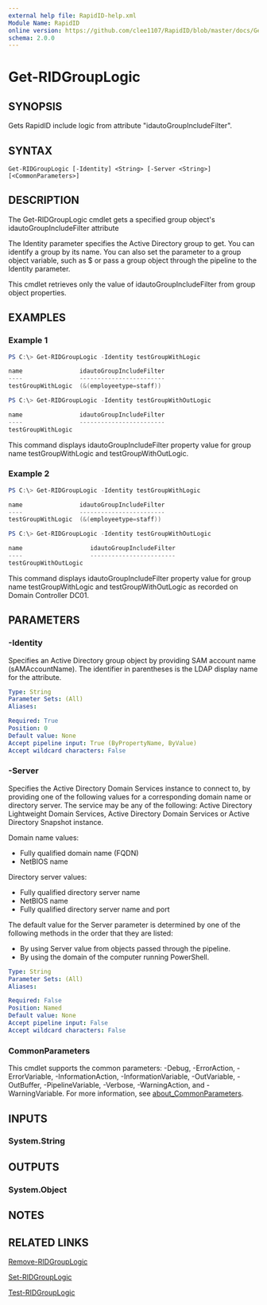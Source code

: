 ```yaml
---
external help file: RapidID-help.xml
Module Name: RapidID
online version: https://github.com/clee1107/RapidID/blob/master/docs/Get-RIDGroupLogic.md
schema: 2.0.0
---
```


# Get-RIDGroupLogic

## SYNOPSIS
Gets RapidID include logic from attribute "idautoGroupIncludeFilter".

## SYNTAX

```
Get-RIDGroupLogic [-Identity] <String> [-Server <String>] [<CommonParameters>]
```

## DESCRIPTION
The Get-RIDGroupLogic cmdlet gets a specified group object's idautoGroupIncludeFilter attribute

The Identity parameter specifies the Active Directory group to get. You can identify a group by its name. You can also set the parameter to a group object variable, such as $<localGroupObject> or pass a group object through the pipeline to the Identity parameter.

This cmdlet retrieves only the value of idautoGroupIncludeFilter from group object properties.

## EXAMPLES

### Example 1
```powershell
PS C:\> Get-RIDGroupLogic -Identity testGroupWithLogic

name                idautoGroupIncludeFilter
----                ------------------------
testGroupWithLogic  (&(employeetype=staff))

PS C:\> Get-RIDGroupLogic -Identity testGroupWithOutLogic

name                idautoGroupIncludeFilter
----                ------------------------
testGroupWithLogic

```

This command displays idautoGroupIncludeFilter property value for group name testGroupWithLogic and testGroupWithOutLogic.

### Example 2
```powershell
PS C:\> Get-RIDGroupLogic -Identity testGroupWithLogic

name                idautoGroupIncludeFilter
----                ------------------------
testGroupWithLogic  (&(employeetype=staff))

PS C:\> Get-RIDGroupLogic -Identity testGroupWithOutLogic

name                   idautoGroupIncludeFilter
----                   ------------------------
testGroupWithOutLogic

```

This command displays idautoGroupIncludeFilter property value for group name testGroupWithLogic and testGroupWithOutLogic as recorded on Domain Controller DC01.

## PARAMETERS

### -Identity
Specifies an Active Directory group object by providing SAM account name (sAMAccountName). The identifier in parentheses is the LDAP display name for the attribute.

```yaml
Type: String
Parameter Sets: (All)
Aliases:

Required: True
Position: 0
Default value: None
Accept pipeline input: True (ByPropertyName, ByValue)
Accept wildcard characters: False
```

### -Server
Specifies the Active Directory Domain Services instance to connect to, by providing one of the following values for a corresponding domain name or directory server. The service may be any of the following: Active Directory Lightweight Domain Services, Active Directory Domain Services or Active Directory Snapshot instance.

Domain name values:

- Fully qualified domain name (FQDN)
- NetBIOS name

Directory server values:

- Fully qualified directory server name
- NetBIOS name
- Fully qualified directory server name and port

The default value for the Server parameter is determined by one of the following methods in the order that they are listed:

- By using Server value from objects passed through the pipeline.
- By using the domain of the computer running PowerShell.

```yaml
Type: String
Parameter Sets: (All)
Aliases:

Required: False
Position: Named
Default value: None
Accept pipeline input: False
Accept wildcard characters: False
```

### CommonParameters
This cmdlet supports the common parameters: -Debug, -ErrorAction, -ErrorVariable, -InformationAction, -InformationVariable, -OutVariable, -OutBuffer, -PipelineVariable, -Verbose, -WarningAction, and -WarningVariable. For more information, see [about_CommonParameters](http://go.microsoft.com/fwlink/?LinkID=113216).

## INPUTS

### System.String

## OUTPUTS

### System.Object
## NOTES

## RELATED LINKS
[Remove-RIDGroupLogic](https://github.com/clee1107/RapidID/blob/master/docs/Set-RIDGroupLogic.md)

[Set-RIDGroupLogic](https://github.com/clee1107/RapidID/blob/master/docs/Remove-RIDGroupLogic.md)

[Test-RIDGroupLogic](https://github.com/clee1107/RapidID/blob/master/docs/Test-RIDGroupLogic.md)